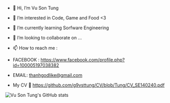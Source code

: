- 👋 Hi, I’m Vu Son Tung
- 👀 I’m interested in Code, Game and Food <3
- 🌱 I’m currently learning Sorfware Engineering
- 💞️ I’m looking to collaborate on ...
- 📫 How to reach me : 
- FACEBOOK : https://www.facebook.com/profile.php?id=100005197038382
- EMAIL: thanhgodlike@gmail.com

- My CV :memo: https://github.com/g9vsttung/CV/blob/Tung/CV_SE140240.pdf
<img  src="https://github-readme-stats.vercel.app/api?username=g9vsttung" alt="Vu Son Tung's GitHub stats" style="max-width:100%;">
<!---

g9vsttung/g9vsttung is a ✨ special ✨ repository because its `README.md` (this file) appears on your GitHub profile.
You can click the Preview link to take a look at your changes.
--->
